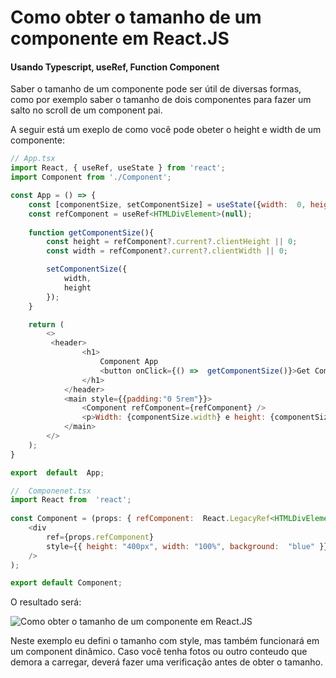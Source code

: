 # Como obter o tamanho de um componente em React.JS 
#### Usando Typescript, useRef, Function Component

Saber o tamanho de um componente pode ser útil de diversas formas, como por exemplo saber o tamanho de dois componentes para fazer um salto no scroll de um component pai.

A seguir está um exeplo de como você pode obeter o height e width de um componente: 

```javascript
// App.tsx
import React, { useRef, useState } from 'react';
import Component from './Component';

const App = () => {
	const [componentSize, setComponentSize] = useState({width:  0, height:  0})
	const refComponent = useRef<HTMLDivElement>(null);
	
	function getComponentSize(){
		const height = refComponent?.current?.clientHeight || 0;
		const width = refComponent?.current?.clientWidth || 0;

		setComponentSize({
			width,
			height
		});
	}

	return (
		<>
		 <header>
				<h1>
					Component App
					<button onClick={() =>  getComponentSize()}>Get Component Size</button>
				</h1>
			</header>
			<main style={{padding:"0 5rem"}}>
				<Component refComponent={refComponent} />
				<p>Width: {componentSize.width} e height: {componentSize.height}</p>
			</main>
		</>
	);
}

export  default  App;
```

```javascript
//	Componenet.tsx
import React from  'react';
 
const Component = (props: { refComponent:  React.LegacyRef<HTMLDivElement> }) => (
	<div 
		ref={props.refComponent}
		style={{ height: "400px", width: "100%", background:  "blue" }} 
	/>
);

export default Component;
```

O resultado será:
 
![Como obter o tamanho de um componente em React.JS](https://user-images.githubusercontent.com/50744385/115805494-7ad62b00-a3bb-11eb-9718-c226e2e12099.png)

Neste exemplo eu defini o tamanho com style, mas também funcionará em um component dinâmico. Caso você tenha fotos ou outro conteudo que demora a carregar, deverá fazer uma verificação antes de obter o tamanho.
